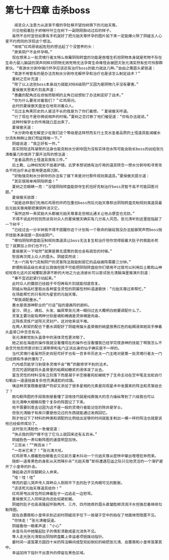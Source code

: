 # 第七十四章 击杀boss
        闻言众人注意力从逐渐干瘪的孕肚移开望向树荫下的元始天尊。
       只见他挺着肚子娇喘吁吁立在树下一副刚刚胎动过后的样子。
       虽然不合时宜但如果有手机就好了把元始天尊怀孕的图片拍下来一定能爆火除了阴姬五人心里不约而同的浮现这个想法。
       “咳咳”红鸡哥收起危险的想法起了个没营养的头：
       “原来阴尸不会怀孕啊。”
       现在想来上一批灵境行者太特么倒霉阴阳转盘的功能是吞噬生机但阴物本身就是死物不存在生命力婴儿脑袋的哭声同样对阴物无效死物无法孕育生命难怪会被团灭张元清突然有些可怜那群家伙。“夜游水分剥夺强行怀孕应该还有治疗boss的能力就这几种。”自由之鹰眉头紧锁道：
       “夜游不用管有的是办法克制水分剥夺无解怀孕和治疗也是该怎么制定战术？”
       夏树之恋补充道：
       “除了以上这些boss本身战力就能对标6级阴尸又因为是阴物几乎没有要害。”
       夏侯傲天思索片刻高声道：
       “愚蠢的配角还在烦恼而聪明的主角已经想到了办法制定好了战术。”
       “你为什么要背对着我们？＂红鸡哥问。
       此时的夏侯傲天盘坐在地背对着众人。
       “见过主角黑历史的人是活不长的我是为了你们着想。＂夏侯傲天哼道。
       “行了现在不是你俩说相声的时候。”夏树之恋打断了他们催促道：“你有办法就说。”
       这种时候学士的作用就凸显出来了。
       夏侯傲天道：
       “水分剥夺者无解至少在我们这个等级是这样然而五行土克水圣者品质的土怪道具能减缓水分流失稍稍让我们苟延残喘一下。”
       阴姬说道：“我正好有一件。”
       其实阴阳法阵凝聚的法身也能克制水分剥夺因为没有实体但水阵可能会助长boss的凶焰张元清衡量几秒放弃了展开法阵的想法道：
       “圣者品质的土怪道具我有三件。”
       后土靴、山神权杖和不屈者护镜。云梦本想说她有治疗用的道具转念一想水分剥夺和寻常攻击不同治疗未必管用便选择沉默。
       “好勉强克制水分剥夺的办法有了接下来是对付那件规则类道具。”夏侯傲天提示道：
       “其实很简单用阴阳转盘！”
       夏树之恋眼睛一亮：“没错阴阳转盘能掠夺生机恰好克制治疗boss灵智不高不可能回答问题。”
       夏侯傲天颔首：
       “就是这样我们先用红鸡哥的炸药包重创boss然后元始天尊祭出阴阳转盘克制规则类道具最后元始天尊用那把黄铜杵消灭它。
       “虽然这样一来奖励大头都被元始天尊拿走但相比通关让他占便宜也无妨。”
       不得不说此时侃侃而谈背对众人的夏侯傲天确实有几分高人风范。张元清听到这里屈指敲了一下树干：
       “已经过去一分半钟我不得不提醒你这个计划有一个致命的破绽我没办法抵御哭声而boss抛开技能本身就是一具6级阴尸。
       “哪怕阴阳转盘能压制规则类道具让boss无法复生和治疗但你觉得挺着大肚子的我能杀死它？就算加上你们也不行。”
       夏侯傲天一下哑然“就算是算无遗策的我也会有疏忽的时候。”
       愁容再次爬上众人的眉头。阴姬突然说：
       “太一门有专门克制阴尸的灵箓阵法我能削弱它的品级画阵需要三分钟。”
       即便削弱品级也肯定比我强但我不可能把阴阳转盘给你们使用不过我可以利用后土靴和山神权杖炼化这片区域攫取源源不断的大地之力此消彼长可以尝试张元清脑海里推演片刻道：
       “事不宜迟赶紧行动起来。”
       此时众人的腹部已经趋于平坦再有片刻就能彻底恢复。
       阴姬从物品栏里取出各种富含灵性的阴属性材料语速极快：“元始天尊过来帮忙。”
       在场能帮忙的只有同为星官的元始天尊。
       “帮我调配墨水。”
       墨水是夜游神职业的“行话”指的是画符的颜料。
       星沙、阴土、魂石、头发、幽冥草张元清一眼扫过去大概明白她要调配什么了。
       灵箓主要功能有两种分别是魂和魄魂是灵体魄是肉身。
       正阵炼灵炼尸逆阵灭灵封尸。这对他来说不难。
       在两人默契的配合下墨水调配好了阴姬用猫头盖骨做的碗盛放黑红色的粘稠液体她双手捧着头盖骨口中念念有词。
       张元清察觉到头盖骨中的液体灵性更浓郁了。
       她之前在海底的操作我就没看懂现在的操作也没看懂我已经学完夜游神的技能了啊我怎么不会念咒他忽然意识到江湖草莽和名门正派出身的仙子确实是不一样的。
       当代灵境行者虽然历史尚短可好歹也有一百多年历史太一门主绝对是第一批灵境行者太一门已经拥有传承的雏形了。
       门内成员能学习到很多灵境不会“教”的散修学不到的法术。
       念完咒语阴姬将头盖骨里的粘稠如糖浆的液体泼了出去。
       富含灵性的材料没有立刻落下而是凝于半空接着宛如被赋予了生命主动在空中笔走龙蛇自行勾勒出一道道扭曲复杂但充满道韵的纹路。
       咦这种灵箓既像是镇尸符却又添加了很多星相的元素是将观星术中发展来的阵法和灵箓结合了？
       她勾勒阵图的手段我倒是看懂了没啥技巧就是纯靠强大的念力操纵等到了六级我也可以
       张元清睁大眼睛将整个复杂的阵图记了下来。
       他不需要刻意去记因为这不是一般的灵境行者能记住的除非是学士。
       但张元清脑子有疾只要是他见过的东西就能通过发病回忆。
       刚才他记下了材料的种类和调配的比例给出足够的时间就能复制出一模一样的阵法也就是说他已经偷师成功了。
       这时张元清脸色一急催促道：
       “快点我的阴尸撑不住了它马上就回来还有五百米。”
       阴姬脸色一肃勾勒阵图的速度明显加快。
       “三百米！”“两百米！”
       “一百米它来了！”张元清大吼。
       红鸡哥等人绷着脸抬眼看去只见前方灌木抖动一个元始天尊从密林中窜出噔噔狂奔而来。
       随即一道青黑色的身影从天而降扑杀“元始天尊”即将遭遇厄运之际只见他灵活的一个滑铲避开了小皇帝的扑击。
       弹起身迈开双腿朝众人奔来。
       “哇！哇！哇”
       嘹亮的婴儿哭声传入耳畔众人刚刚平下去的肚子又肉眼可见的膨胀。
       “该该死元始天尊道具给你！”
       红鸡哥甩出背包然后捧着肚子一边逃走一边怒骂。
       夏侯傲天三人同样逃向远处如避蛇蝎。
       阴姬的肚子也高高隆起怀胎两月、三月、四月她疼的眉头直皱脸颊流淌汗水但强忍着继续勾勒阵图。
       就在血蔷薇和小皇帝杀到近前时阴姬双手往下一按凝于空中的拍在了地面继而隐匿不见。
       “你快走！”张元清催促道。
       阴姬看他一眼柔声道：“小心”
       余音鸟鸟中她隆起肚子的倩影溃散成星光消失不见。
       等人走光张元清取出阴阳转盘戴上幸运者项链拨动指针。
       霎时间一道笼罩方圆四十米的阵法瞬间成型宛如倒扣的碗把张元清、血蔷薇和小皇帝笼罩其中。
       幸运加持下指针不出意外的停留在黑色区域。